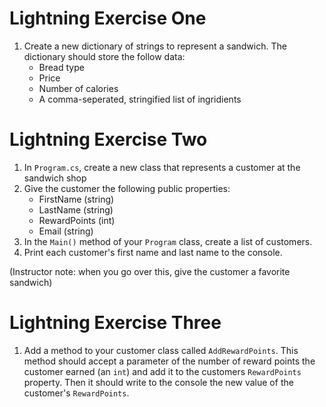 # Lightning Exercise One

1.  Create a new dictionary of strings to represent a sandwich. The dictionary should store the follow data:
    - Bread type
    - Price
    - Number of calories
    - A comma-seperated, stringified list of ingridients 


# Lightning Exercise Two
1. In `Program.cs`, create a new class that represents a customer at the sandwich shop
2. Give the customer the following public properties:
    - FirstName (string)
    - LastName (string)
    - RewardPoints (int)
    - Email (string)
3. In the `Main()` method of your `Program` class, create a list of customers.
4. Print each customer's first name and last name to the console. 

(Instructor note: when you go over this, give the customer a favorite sandwich)

# Lightning Exercise Three
1. Add a method to your customer class called `AddRewardPoints`. This method should accept a parameter of the number of reward points the customer earned (an `int`) and add it to the customers `RewardPoints` property. Then it should write to the console the new value of the customer's `RewardPoints`. 